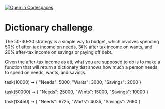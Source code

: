 [![Open in Codespaces](https://classroom.github.com/assets/launch-codespace-2972f46106e565e64193e422d61a12cf1da4916b45550586e14ef0a7c637dd04.svg)](https://classroom.github.com/open-in-codespaces?assignment_repo_id=15960393)
# Dictionary challenge

The 50-30-20 strategy is a simple way to budget, which involves spending 50% of after-tax income on needs, 30% after tax income on wants, and 20% after-tax income on savings or paying off debt.

Given the after-tax income as ati, what you are supposed to do is to make a function that will return a dictionary that shows how much a person needs to spend on needs, wants, and savings.

task(10000) ➞ { "Needs": 5000, "Wants": 3000, "Savings": 2000 }

task(50000) ➞ { "Needs": 25000, "Wants": 15000, "Savings": 10000 }

task(13450) ➞ { "Needs": 6725, "Wants": 4035, "Savings": 2690 }